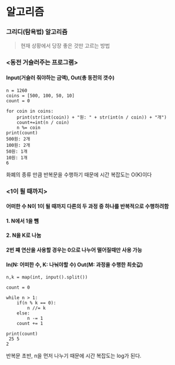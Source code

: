 # 알고리즘



### 그리디(탐욕법) 알고리즘

> 현재 상황에서 당장 좋은 것만 고르는 방법

### <동전 거슬러주는 프로그램>

#### Input(거슬러 줘야하는 금액), Out(총 동전의 갯수)

```
n = 1260
coins = [500, 100, 50, 10]
count = 0

for coin in coins:
    print(str(int(coin)) + "원: " + str(int(n / coin)) + "개")
    count+=int(n / coin)
    n %= coin
print(count)
500원: 2개
100원: 2개
50원: 1개
10원: 1개
6
```

화폐의 종류 만큼 반복문을 수행하기 때문에 시간 복잡도는 O(K)이다

### <1이 될 때까지>

#### 어떠한 수 N이 1이 될 때까지 다른의 두 과정 중 하나를 반복적으로 수행하려함

#### 1. N에서 1을 뺌

#### 2. N을 K로 나눔

#### 2번 쨰 연산을 사용할 경우는 0으로 나누어 떨어질때만 사용 가능

#### In(N: 어떠한 수, K: 나눠야할 수) Out(M: 과정을 수행한 최솟값)

```
n,k = map(int, input().split())

count = 0

while n > 1:
    if(n % k == 0):
        n //= k
    else:
        n -= 1
    count += 1
    
print(count)
 25 5
2
```

반복문 초반, n을 먼저 나누기 때문에 시간 복잡도는 log가 된다.

